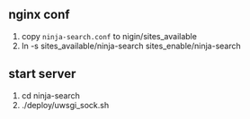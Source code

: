 ## nginx conf

1. copy `ninja-search.conf` to nigin/sites_available  
2. ln -s sites_available/ninja-search sites_enable/ninja-search 

## start server 

1. cd ninja-search
2. ./deploy/uwsgi_sock.sh
 



